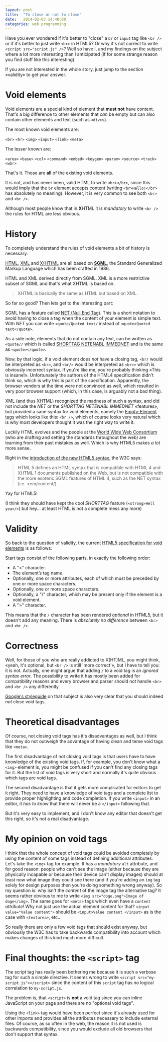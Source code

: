 ```yaml
---
layout: post
title:  "To close or not to close"
date:   2014-02-03 14:40:00
categories: web programming
---
```



Have you ever wondered if it's better to "close" a `br` or `input` tag like
`<br />` or if it's better to just write `<br>` in HTML5? Or why it's not correct
to write `<script src="script.js" />`? Well so have I, and
my findings on the subject where a lot more interesting than I anticipated
(if for some strange reason you find stuff like this interesting).

If you are not interested in the whole story, just jump to the section «validity»
to get your answer.


# Void elements


Void elements are a special kind of element that **must not** have content.
That's a big difference to other elements that *can* be empty but can also contain
other elements and text (such as `<div>`s).



The most known void elements are:

`<br>` `<hr>` `<img>` `<input>` `<link>` `<meta>`

The lesser known are:

`<area>` `<base>` `<col>` `<command>` `<embed>` `<keygen>` `<param>` `<source>` `<track>` `<wbr>`

That's it. Those are **all** of the existing void elements.


It is not, and has never been, valid HTML to write `<br></br>`, since this would
imply that the `br` element accepts content (writing `<br>Hello!</br>` has 
absolutely no meaning). However, it is very common to see both `<br>` and `<br />`.

Although most people know that in **X**HTML it is *mandatory* to write `<br />` the
rules for HTML are less obvious.


# History

To completely understand the rules of void elements a bit of history is necessary.

[HTML][], [XML][] and [X(HT)ML][XHTML] are all based on [**SGML**](http://en.wikipedia.org/wiki/Standard_Generalized_Markup_Language),
the Standard Generalized Markup Language which has been crafted in 1986.

HTML and XML derived directly from SGML. XML is a more restrictive subset of SGML
and that's what XHTML is based on.

> XHTML is basically the same as HTML but based on XML.

So far so good? Then lets get to the interesting part:

SGML has a feature called [NET (Null End Tag)](http://en.wikipedia.org/wiki/Standard_Generalized_Markup_Language#NET).
This is a short notation to avoid having to close a tag when the content
of your element is simple text. With *NET* you can write `<quote/Quoted text/`
instead of `<quote>Quoted text</quote>`.

As a side note, elements that do not contain any text, can be written as `<quote//`
which is called [SHORTTAG NETENABL IMMEDNET](http://en.wikipedia.org/wiki/Standard_Generalized_Markup_Language#Other_features)
and is the same as `<quote></quote>`.

Now, by that logic, if a void element does *not* have a closing tag, `<br/` would
be interpreted as `<br>`, and `<br/>` would be interpreted as `<br>>` which is
obviously incorrect syntax. If you're like me, you're probably thinking «This
is insane!». Unfortunately the authors of the HTML4 specification didn't think
so, which is why this is part of the specification. Apparently, the browser
vendors at the time were not convinced as well, which resulted in very poor
browser support (which, in this case, is arguably not a bad thing).

XML (and thus XHTML) recognized the madness of such a syntax, and did not include
the *NET* or the *SHORTTAG NETENABL IMMEDNET* «features», but provided a sane
syntax for void elements, namely the [Empty-Element tags](http://www.w3.org/TR/xml/#sec-starttags)
which looks like this: `<br />`, which of course looks very natural which is why
most developers thought it was the right way to write it.


Luckily HTML evolves and the people at the [World Wide Web Consortium](http://www.w3.org)
(who are drafting and setting the standards throughout the web) are learning
from their past mistakes as well. Which is why HTML5 makes *a lot* more sense.

Right in the [introduction of the new HTML5 syntax](http://www.w3.org/TR/2009/WD-html5-diff-20090423/#syntax),
the W3C says:

> HTML 5 defines an HTML syntax that is compatible with HTML 4 and XHTML 1
> documents published on the Web, but is not compatible with the more esoteric
> SGML features of HTML 4, such as the NET syntax (i.e. <em/content/).


Yay for HTML5! 

(I think they should have kept the cool *SHORTTAG* feature (`<strong>Hell yea</>`)
but hey... at least HTML is not a complete mess any more)



# Validity

So back to the question of validity, the current [HTML5 specification for void elements](http://www.w3.org/TR/html-markup/syntax.html#void-element)
is as follows:

Start tags consist of the following parts, in exactly the following order:  

- A "<" character.  
- The element’s tag name.  
- Optionally, one or more attributes, each of which must be preceded by one or more space characters.  
- Optionally, one or more space characters.  
- Optionally, a "/" character, which may be present only if the element is a void element.  
- A ">" character.  

This means that the `/` character has been rendered *optional* in HTML5, but
it doesn't add any meaning. There is *absolutely no difference* between `<br>`
and `<br />`.


# Correctness

Well, for those of you who are really addicted to X(HT)ML, you might think, «yeah,
it's optional, but `<br />` is still 'more correct'», but I have to tell you:
it is not. Actually, one might argue that adding `/` to a void tag is an *ignored
syntax error*. The possibility to write it has mostly been added for compatibility
reasons and every browser and parser should not handle `<br>` and `<br />` any
differently.

[Google's styleguide](http://google-styleguide.googlecode.com/svn/trunk/htmlcssguide.xml?showone=Document_Type#Document_Type)
on that subject is also very clear that you should indeed *not* close void tags.


# Theoretical disadvantages

Of course, not closing void tags has it's disadvantages as well, but I think
that they do not outweigh the advantage of having clean and terse void tags like `<meta>`.

The first disadvantage of not closing void tags is that users have to have knowledge
of the existing void tags. If, for example, you don't know what a `<img>` element
is, you might be confused if you can't find any closing tags for it. But the list
of void tags is very short and normally it's quite obvious which tags are void tags.

The second disadvantage is that it gets more complicated for editors to get it
right. They need to have a knowledge of void tags and a complete list to provide
proper highlighting and code completion. If you write `<input>` in an editor,
it *has to know* that there will never be a `</input>` following that.

But it's very easy to implement, and I don't know any editor that doesn't get
this right, so it's not a real disadvantage.


# My opinion on void tags

I think that the whole concept of void tags could be avoided completely by using
the content of some tags instead of defining additional attributes. Let's take
the `<img>` tag for example. It has a *mandatory* `alt` attribute, and for good
reason: people who can't see the image (either because they are physically
incapable or because their device can't display images) should at least now
what image they could see there (and if you're adding an `img` tag solely for
design purposes then you're doing something wrong anyway). So my question is:
why isn't the *content* of the image tag the alternative tag? It seems rather
obvious to me to write `<img src="doge.png">Image of doge</img>`. The same goes
for `<meta>` tags which even have a `content` *attribute*! Why not just use the
actual element content for that? `<input value="Value content">` should be
`<input>Value content </input>` as is the case with `<textarea>`, etc...


So really there are only a few void tags that should exist anyway, but obviously
the W3C has to take backwards compatibility into account which makes changes of
this kind much more difficult.


# Final thoughts: the `<script>` tag

The script tag has really been bothering me because it is such a verbose tag for
such a simple directive. It seems wrong to write `<script src="my-script.js"></script>`
since the content of this `script` tag has no logical correlation to `my-script.js`.

The problem is, that `<script>` is **not** a void tag since you can inline JavaScript
on your page and there are no "optional void tags".

Using the `<link>` tag would have been perfect since it's already used for other
imports and provides all the attributes necessary to include external
files. Of course, as so often in the web, the reason it is not used is backwards
compatibility, since you would exclude all old browsers that don't support that
syntax.





[XML]: http://en.wikipedia.org/wiki/XML
[HTML]: http://en.wikipedia.org/wiki/HTML
[XHTML]: http://en.wikipedia.org/wiki/XHTML